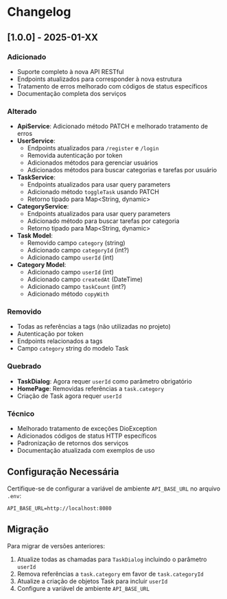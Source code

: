 # Changelog

## [1.0.0] - 2025-01-XX

### Adicionado
- Suporte completo à nova API RESTful
- Endpoints atualizados para corresponder à nova estrutura
- Tratamento de erros melhorado com códigos de status específicos
- Documentação completa dos serviços

### Alterado
- **ApiService**: Adicionado método PATCH e melhorado tratamento de erros
- **UserService**: 
  - Endpoints atualizados para `/register` e `/login`
  - Removida autenticação por token
  - Adicionados métodos para gerenciar usuários
  - Adicionados métodos para buscar categorias e tarefas por usuário
- **TaskService**:
  - Endpoints atualizados para usar query parameters
  - Adicionado método `toggleTask` usando PATCH
  - Retorno tipado para Map<String, dynamic>
- **CategoryService**:
  - Endpoints atualizados para usar query parameters
  - Adicionado método para buscar tarefas por categoria
  - Retorno tipado para Map<String, dynamic>
- **Task Model**:
  - Removido campo `category` (string)
  - Adicionado campo `categoryId` (int?)
  - Adicionado campo `userId` (int)
- **Category Model**:
  - Adicionado campo `userId` (int)
  - Adicionado campo `createdAt` (DateTime)
  - Adicionado campo `taskCount` (int?)
  - Adicionado método `copyWith`

### Removido
- Todas as referências a tags (não utilizadas no projeto)
- Autenticação por token
- Endpoints relacionados a tags
- Campo `category` string do modelo Task

### Quebrado
- **TaskDialog**: Agora requer `userId` como parâmetro obrigatório
- **HomePage**: Removidas referências a `task.category`
- Criação de Task agora requer `userId`

### Técnico
- Melhorado tratamento de exceções DioException
- Adicionados códigos de status HTTP específicos
- Padronização de retornos dos serviços
- Documentação atualizada com exemplos de uso

## Configuração Necessária

Certifique-se de configurar a variável de ambiente `API_BASE_URL` no arquivo `.env`:

```env
API_BASE_URL=http://localhost:8080
```

## Migração

Para migrar de versões anteriores:

1. Atualize todas as chamadas para `TaskDialog` incluindo o parâmetro `userId`
2. Remova referências a `task.category` em favor de `task.categoryId`
3. Atualize a criação de objetos Task para incluir `userId`
4. Configure a variável de ambiente `API_BASE_URL` 